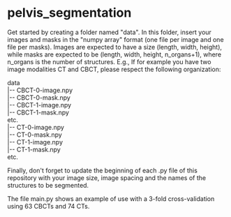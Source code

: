# pelvis_segmentation

Get started by creating a folder named "data". In this folder, insert your images and masks in the "numpy array" format (one file per image and one file per masks). Images are expected to have a size (length, width, height), while masks are expected to be (length, width, height, n_organs+1), where n_organs is the number of structures. E.g.,
If for example you have two image modalities CT and CBCT, please respect the following organization:  

data  
|-- CBCT-0-image.npy  
|-- CBCT-0-mask.npy  
|-- CBCT-1-image.npy  
|-- CBCT-1-mask.npy  
etc.  
|-- CT-0-image.npy  
|-- CT-0-mask.npy  
|-- CT-1-image.npy  
|-- CT-1-mask.npy  
etc.  

Finally, don't forget to update the beginning of each .py file of this repository with your image size, image spacing and the names of the structures to be segmented.

The file main.py shows an example of use with a 3-fold cross-validation using 63 CBCTs and 74 CTs.



